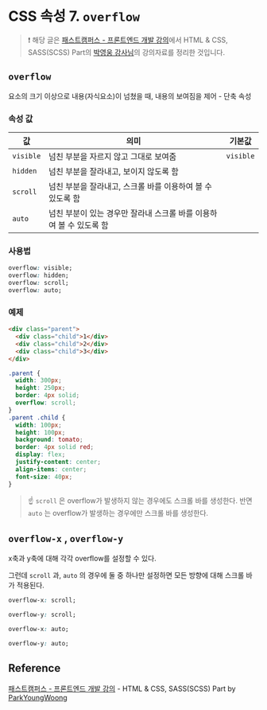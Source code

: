 # CSS 속성 7. `overflow`

> ❗️ 해당 글은 [패스트캠퍼스 - 프론트엔드 개발 강의](https://www.fastcampus.co.kr/dev_online_react/)에서 HTML & CSS, SASS(SCSS) Part의 [박영웅 강사님](https://github.com/ParkYoungWoong)의 강의자료를 정리한 것입니다.

## `overflow`

요소의 크기 이상으로 내용(자식요소)이 넘쳤을 때, 내용의 보여짐을 제어 - 단축 속성

### 속성 값

| 값        | 의미                                                                | 기본값    |
| --------- | ------------------------------------------------------------------- | --------- |
| `visible` | 넘친 부분을 자르지 않고 그대로 보여줌                               | `visible` |
| `hidden`  | 넘친 부분을 잘라내고, 보이지 않도록 함                              |           |
| `scroll`  | 넘친 부분을 잘라내고, 스크롤 바를 이용하여 볼 수 있도록 함          |           |
| `auto`    | 넘친 부분이 있는 경우만 잘라내 스크롤 바를 이용하여 볼 수 있도록 함 |           |

### 사용법

```css
overflow: visible;
overflow: hidden;
overflow: scroll;
overflow: auto;
```

### 예제

```html
<div class="parent">
  <div class="child">1</div>
  <div class="child">2</div>
  <div class="child">3</div>
</div>
```

```css
.parent {
  width: 300px;
  height: 250px;
  border: 4px solid;
  overflow: scroll;
}
.parent .child {
  width: 100px;
  height: 100px;
  background: tomato;
  border: 4px solid red;
  display: flex;
  justify-content: center;
  align-items: center;
  font-size: 40px;
}
```

> ☝️ `scroll` 은 overflow가 발생하지 않는 경우에도 스크롤 바를 생성한다. 반면 `auto` 는 overflow가 발생하는 경우에만 스크롤 바를 생성한다.

## `overflow-x` , `overflow-y`

x축과 y축에 대해 각각 overflow를 설정할 수 있다.

그런데 `scroll` 과, `auto` 의 경우에 둘 중 하나만 설정하면 모든 방향에 대해 스크롤 바가 적용된다.

```css
overflow-x: scroll;
```

```css
overflow-y: scroll;
```

```css
overflow-x: auto;
```

```css
overflow-y: auto;
```

## Reference

[패스트캠퍼스 - 프론트엔드 개발 강의](https://www.fastcampus.co.kr/dev_online_react/) - HTML & CSS, SASS(SCSS) Part by [ParkYoungWoong](https://github.com/ParkYoungWoong)
